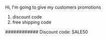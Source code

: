 Hi, I'm going to give my customers promotions
1. discount code
2. free shipping code

############
Discount code: SALE50